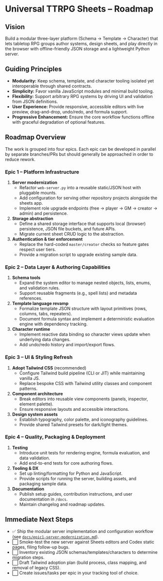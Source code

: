 # Universal TTRPG Sheets – Roadmap

## Vision
Build a modular three-layer platform (Schema → Template → Character) that lets tabletop RPG groups author systems, design sheets, and play directly in the browser with offline-friendly JSON storage and a lightweight Python server.

## Guiding Principles
- **Modularity:** Keep schema, template, and character tooling isolated yet interoperable through shared contracts.
- **Simplicity:** Favor vanilla JavaScript modules and minimal build tooling.
- **Flexibility:** Support arbitrary RPG systems by driving UI and validation from JSON definitions.
- **User Experience:** Provide responsive, accessible editors with live preview, drag-and-drop, undo/redo, and formula support.
- **Progressive Enhancement:** Ensure the core workflow functions offline with graceful degradation of optional features.

## Roadmap Overview
The work is grouped into four epics. Each epic can be developed in parallel by separate branches/PRs but should generally be approached in order to reduce rework.

### Epic 1 – Platform Infrastructure
1. **Server modernization**
   - Refactor `web-server.py` into a reusable static/JSON host with pluggable mounts.
   - Add configuration for serving other repository projects alongside the sheets app.
   - Implement role upgrade endpoints (free → player → GM → creator → admin) and persistence.
2. **Storage abstraction**
   - Define a shared storage interface that supports local (browser) persistence, JSON file buckets, and future APIs.
   - Migrate current sheet CRUD logic to the abstraction.
3. **Authentication & tier enforcement**
   - Replace the hard-coded `master/creator` checks so feature gates respect user tiers.
   - Provide a migration script to upgrade existing sample data.

### Epic 2 – Data Layer & Authoring Capabilities
1. **Schema tools**
   - Expand the system editor to manage nested objects, lists, enums, and validation rules.
   - Support reusable fragments (e.g., spell lists) and metadata references.
2. **Template language revamp**
   - Formalize template JSON structure with layout primitives (rows, columns, tabs, repeaters).
   - Document formula syntax and implement a deterministic evaluation engine with dependency tracking.
3. **Character runtime**
   - Implement reactive data binding so character views update when underlying data changes.
   - Add undo/redo history and import/export flows.

### Epic 3 – UI & Styling Refresh
1. **Adopt Tailwind CSS** (recommended)
   - Configure Tailwind build pipeline (CLI or JIT) while maintaining vanilla JS.
   - Replace bespoke CSS with Tailwind utility classes and component patterns.
2. **Component architecture**
   - Break editors into reusable view components (panels, inspector, element palette).
   - Ensure responsive layouts and accessible interactions.
3. **Design system assets**
   - Establish typography, color palette, and iconography guidelines.
   - Provide shared Tailwind presets for dark/light themes.

### Epic 4 – Quality, Packaging & Deployment
1. **Testing**
   - Introduce unit tests for rendering engine, formula evaluation, and data validation.
   - Add end-to-end tests for core authoring flows.
2. **Tooling & DX**
   - Set up linting/formatting for Python and JavaScript.
   - Provide scripts for running the server, building assets, and packaging sample data.
3. **Documentation**
   - Publish setup guides, contribution instructions, and user documentation in `/docs`.
   - Maintain changelog and roadmap updates.

## Immediate Next Steps
- ✅ Ship the modular server implementation and configuration workflow (see [`docs/epic1-server-modernization.md`](docs/epic1-server-modernization.md)).
- ⬜ Smoke-test the new server against Sheets editors and Codex static pages, filing follow-up bugs.
- ⬜ Inventory existing JSON schemas/templates/characters to determine migration steps.
- ⬜ Draft Tailwind adoption plan (build process, class mapping, and removal of legacy CSS).
- ⬜ Create issues/tasks per epic in your tracking tool of choice.

